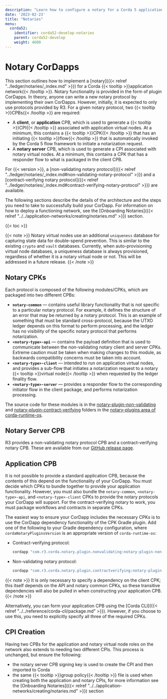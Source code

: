 ```yaml
---
description: "Learn how to configure a notary for a Corda 5 application network."
date: '2023-02-23'
title: "Notaries"
menu:
  corda52:
    identifier: corda52-develop-notaries
    parent: corda52-develop
    weight: 4600
---
```

# Notary CorDapps

This section outlines how to implement a [notary]({{< relref "../ledger/notaries/_index.md" >}}) for a Corda {{< tooltip >}}application network{{< /tooltip >}}. Notary functionality is provided in the form of plugin CorDapps. In theory, anyone can write a new notary protocol by implementing their own CorDapps. However, initially, it is expected to only use protocols provided by R3. For a given notary protocol, two {{< tooltip >}}CPBs{{< /tooltip >}} are required:

* A **client**, or **application** CPB, which is used to generate a {{< tooltip >}}CPI{{< /tooltip >}} associated with application virtual nodes. At a minimum, this contains a {{< tooltip >}}CPK{{< /tooltip >}} that has an initiating {{< tooltip >}}flow{{< /tooltip >}} that is automatically invoked by the Corda 5 flow framework to initiate a notarization request.
* A **notary server** CPB, which is used to generate a CPI associated with notary virtual nodes. At a minimum, this contains a CPK that has a responder flow to what is packaged in the client CPB.

For {{< version >}}, a [non-validating notary protocol]({{< relref "../ledger/notaries/_index.md#non-validating-notary-protocol" >}}) and a [contract-verifying notary protocol]({{< relref "../ledger/notaries/_index.md#contract-verifying-notary-protocol" >}}) are available.

The following sections describe the details of the architecture and the steps you need to take to successfully build your CorDapp. For information on how to deploy a functioning network, see the [Onboarding Notaries]({{< relref "../../application-networks/creating/notaries.md" >}}) section.

{{< toc >}}

{{< note >}}
Notary virtual nodes use an additional `uniqueness` database for capturing state data for double-spend prevention. This is similar to the existing `crypto` and `vault` databases. Currently, when auto-provisioning virtual node databases, a uniqueness database is always provisioned, regardless of whether it is a notary virtual node or not. This will be addressed in a future release.
{{< /note >}}

<!---{{<
  figure
	 src="featured_non-validating-notary.jpg"
   width=70%
	 figcaption="The CPKs, CPBs, and CPIs involved in getting a functioning network that can run a notary (and by extension, UTXO ledger functionality)"
	 alt="Corda 5 non-validating notary"
>}}-->

## Notary CPKs

Each protocol is composed of the following modules/CPKs, which are packaged into two different CPBs:

* **`notary-common`** —  contains useful library functionality that is not specific to a particular notary protocol. For example, it defines the structure of an error that may be returned by a notary protocol. This is an example of something that must be standard cross-protocol, because the UTXO ledger depends on this format to perform processing, and the ledger has no visibility of the specific notary protocol that performs notarization.
* **`<notary-type>-api`** — contains the payload definition that is used to communicate between the non-validating notary client and server CPKs. Extreme caution must be taken when making changes to this module, as backwards compatibility concerns must be taken into account.
* **`<notary-type>-client`** — intended to run on application virtual nodes, and provides a sub-flow that initiates a notarization request to a notary {{< tooltip >}}virtual node{{< /tooltip >}} when requested by the ledger finality flow.
* **`<notary-type>-server`** — provides a responder flow to the corresponding initiator flow in the client package, and performs notarization processing.

The source code for these modules is in the [notary-plugin-non-validating](https://github.com/corda/corda-runtime-os/tree/release/os/5.2/notary-plugins/notary-plugin-non-validating) and [notary-plugin-contract-verifying](https://github.com/corda/corda-runtime-os/tree/release/os/5.2/notary-plugins/notary-plugin-contract-verifying) folders in the [notary-plugins area of corda-runtime-os](https://github.com/corda/corda-runtime-os/tree/release/os/5.2/notary-plugins).

## Notary Server CPB

R3 provides a non-validating notary protocol CPB and a contract-verifying notary CPB. These are available from our [GitHub release page](https://github.com/corda/corda-runtime-os/releases/).

## Application CPB

It is not possible to provide a standard application CPB, because the contents of this depend on the functionality of your CorDapp. You must decide which CPKs to bundle together to provide your application functionality. However, you must also bundle the `notary-common`, `<notary-type>-api`, and `<notary-type>-client` CPKs to provide the notary protocols your CorDapp will support. For the contract-verifying notary to work, you must package workflows and contracts in separate CPKs.

The easiest way to ensure your CorDapp includes the necessary CPKs is to use the CorDapp dependency functionality of the CPK Gradle plugin. Add one of the following to your Gradle dependency configuration, where `cordaNotaryPluginsVersion` is an appropriate version of `corda-runtime-os`:

* Contract-verifying protocol:

   ```kotlin
   cordapp "com.r3.corda.notary.plugin.nonvalidating:notary-plugin-non-validating-client:$cordaNotaryPluginsVersion"
   ```
* Non-validating notary protocol:

   ```kotlin
   cordapp "com.r3.corda.notary.plugin.contractverifying:notary-plugin-contract-verifying-client:$cordaNotaryPluginsVersion"
   ```

{{< note >}}
It is only necessary to specify a dependency on the client CPK; this itself depends on the API and notary common CPKs, so these transitive dependencies will also be pulled in when constructing your application CPB.
{{< /note >}}

Alternatively, you can form your application CPB using the [Corda CLI]({{< relref "../../reference/corda-cli/package.md" >}}). However, if you choose to use this, you need to explicitly specify all three of the required CPKs.

## CPI Creation

Having two CPBs for the application and notary virtual node roles on the network also extends to needing two different CPIs. This process is unchanged, but ensure the following:

* the notary server CPB signing key is used to create the CPI and then imported to Corda
* the same {{< tooltip >}}group policy{{< /tooltip >}} file is used when creating both the application and notary CPIs, for more information see the [Onboarding Notaries]({{< relref "../../application-networks/creating/notaries.md" >}}) section
